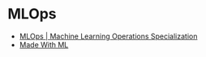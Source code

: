 # MLOps

* [MLOps | Machine Learning Operations Specialization](https://www.coursera.org/programs/manulife-learning-program-zgh8l/specializations/mlops-machine-learning-duke)
* [Made With ML](https://madewithml.com/)
